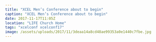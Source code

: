 ```yaml
---
title: "XCEL Men’s Conference about to begin"
caption: "XCEL Men’s Conference about to begin"
date: 2017-11-17T11:05Z
location: "LIFE Church Home"
tags: "xcelconf xcelconf17"
image: /assets/uploads/2017/11/3deaa14a8cd48ae99353a0e1440c7fbe.jpg
---
```

